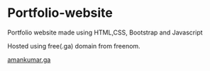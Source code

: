 # Portfolio-website
Portfolio website made using HTML,CSS, Bootstrap and Javascript

Hosted using free(.ga) domain from freenom.

[amankumar.ga](amankumar.ga)
